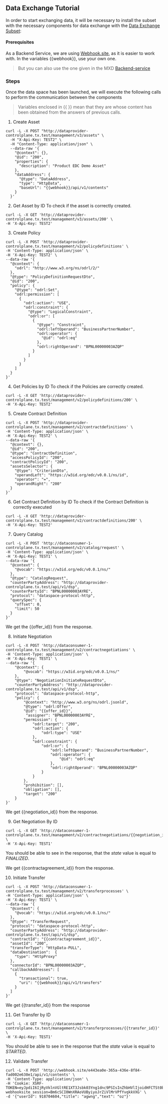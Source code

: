 ## Data Exchange Tutorial

In order to start exchanging data, it will be necessary to install the subset with the necessary components for data exchange with the [Data Exchange Subset](https://github.com/eclipse-tractusx/tractus-x-umbrella/blob/umbrella-2.0.0/charts/umbrella/README.md#option-2-1):

#### Prerequisites

As a Backend Service, we are using [Webhook.site](https://webhook.site/), as it is easier to work with. In the variables {{webhook}}, use your own one.
> But you can also use the one given in the MXD [Backend-service](https://github.com/eclipse-tractusx/tutorial-resources/tree/main/mxd/backend-service)

### Steps

Once the data space has been launched, we will execute the following calls to perform the communication between the components

> Variables enclosed in {{ }} mean that they are whose content has been obtained from the answers of previous calls.

1. Create Asset
```
curl -L -X POST "http://dataprovider-controlplane.tx.test/management/v3/assets" \
  -H "X-Api-Key: TEST2" \
  -H "Content-Type: application/json" \
  --data-raw '{
    "@context": {},
    "@id": "200",
    "properties": {
      "description": "Product EDC Demo Asset"
    },
    "dataAddress": {
      "@type": "DataAddress",
      "type": "HttpData",
      "baseUrl": "{{webhook}}/api/v1/contents"
    }
  }'
```

2. Get Asset by ID
To check if the asset is correctly created.
```
curl -L -X GET 'http://dataprovider-controlplane.tx.test/management/v3/assets/200' \
-H 'X-Api-Key: TEST2'
```

3. Create Policy
```
curl -L -X POST 'http://dataprovider-controlplane.tx.test/management/v2/policydefinitions' \
-H 'Content-Type: application/json' \
-H 'X-Api-Key: TEST2' \
--data-raw '{
  "@context": {
    "odrl": "http://www.w3.org/ns/odrl/2/"
  },
  "@type": "PolicyDefinitionRequestDto",
  "@id": "200",
  "policy": {
    "@type": "odrl:Set",
    "odrl:permission": [
      {
        "odrl:action": "USE",
        "odrl:constraint": {
          "@type": "LogicalConstraint",
          "odrl:or": [
            {
              "@type": "Constraint",
              "odrl:leftOperand": "BusinessPartnerNumber",
              "odrl:operator": {
                "@id": "odrl:eq"
              },
              "odrl:rightOperand": "BPNL00000003AZQP"
            }
          ]
        }
      }
    ]
  }
}'
```

4. Get Policies by ID
To check if the Policies are correctly created.
```
curl -L -X GET 'http://dataprovider-controlplane.tx.test/management/v2/policydefinitions/200' \
-H 'X-Api-Key: TEST2'
```

5. Create Contract Definition
```
curl -L -X POST 'http://dataprovider-controlplane.tx.test/management/v2/contractdefinitions' \
-H 'Content-Type: application/json' \
-H 'X-Api-Key: TEST2' \
--data-raw '{
  "@context": {},
  "@id": "200",
  "@type": "ContractDefinition",
  "accessPolicyId": "200",
  "contractPolicyId": "200",
  "assetsSelector": {
    "@type": "CriterionDto",
    "operandLeft": "https://w3id.org/edc/v0.0.1/ns/id",
    "operator": "=",
    "operandRight": "200"
  }
}'
```

6. Get Contract Definition by ID
To check if the Contract Definition is correctly executed
```
curl -L -X GET 'http://dataprovider-controlplane.tx.test/management/v2/contractdefinitions/200' \
-H 'X-Api-Key: TEST2'
```

7. Query Catalog
```
curl -L -X POST 'http://dataconsumer-1-controlplane.tx.test/management/v2/catalog/request' \
-H 'Content-Type: application/json' \
-H 'X-Api-Key: TEST1' \
--data-raw '{
  "@context": {
    "@vocab": "https://w3id.org/edc/v0.0.1/ns/"
  },
  "@type": "CatalogRequest",
  "counterPartyAddress": "http://dataprovider-controlplane.tx.test/api/v1/dsp",
  "counterPartyId": "BPNL00000003AYRE",
  "protocol": "dataspace-protocol-http",
  "querySpec": {
    "offset": 0,
    "limit": 50
  }
}'
```
We get the {{offer_id}} from the response.

8. Initiate Negotiation
```
curl -L -X POST 'http://dataconsumer-1-controlplane.tx.test/management/v2/contractnegotiations' \
-H 'Content-Type: application/json' \
-H 'X-Api-Key: TEST1' \
--data-raw '{
	"@context": {
		"@vocab": "https://w3id.org/edc/v0.0.1/ns/"
	},
	"@type": "NegotiationInitiateRequestDto",
	"counterPartyAddress": "http://dataprovider-controlplane.tx.test/api/v1/dsp",
	"protocol": "dataspace-protocol-http",
	"policy": {
		"@context": "http://www.w3.org/ns/odrl.jsonld",
		"@type": "odrl:Offer",
		"@id": "{{offer_id}}",
         "assigner": "BPNL00000003AYRE",
		"permission": {
			"odrl:target": "200",
			"odrl:action": {
				"odrl:type": "USE"
			},
			"odrl:constraint": {
				"odrl:or": {
					"odrl:leftOperand": "BusinessPartnerNumber",
					"odrl:operator": {
						"@id": "odrl:eq"
					},
					"odrl:rightOperand": "BPNL00000003AZQP"
				}
			}
		},
		"prohibition": [],
		"obligation": [],
		"target": "200"
	}
}'
```
We get {{negotiation_id}} from the response.

9. Get Negotiation By ID
```
curl -L -X GET 'http://dataconsumer-1-controlplane.tx.test/management/v2/contractnegotiations/{{negotiation_id}} \
-H 'X-Api-Key: TEST1'
```
You should be able to see in the response, that the _state_ value is equal to _FINALIZED_.

We get {{contractagreement_id}} from the response.

10. Initiate Transfer
```
curl -L -X POST 'http://dataconsumer-1-controlplane.tx.test/management/v2/transferprocesses' \
-H 'Content-Type: application/json' \
-H 'X-Api-Key: TEST1' \
--data-raw '{
  "@context": {
    "@vocab": "https://w3id.org/edc/v0.0.1/ns/"
  },
  "@type": "TransferRequest",
  "protocol": "dataspace-protocol-http",
  "counterPartyAddress": "http://dataprovider-controlplane.tx.test/api/v1/dsp",
  "contractId": "{{contractagreement_id}}",
  "assetId": "200",
  "transferType": "HttpData-PULL",
  "dataDestination":  {
    "type": "HttpProxy"
  },
  "connectorId": "BPNL00000003AZQP",
  "callbackAddresses": [
    {
      "transactional": true,
      "uri": "{{webhook}}/api/v1/transfers"
    }
  ]
}'
```
We get {{transfer_id}} from the response

11. Get Transfer by ID
```
curl -L -X GET 'http://dataconsumer-1-controlplane.tx.test/management/v2/transferprocesses/{{transfer_id}}' \
-H 'X-Api-Key: TEST1'
```
You should be able to see in the response that the _state_ value is equal to _STARTED_.

12. Validate Transfer
```
curl -L -X POST 'http://webhook.site/e443ea0e-365a-436e-8f84-fad002e630e1/api/v1/contents' \
-H 'Content-Type: application/json' \
-H 'Cookie: XSRF-TOKEN=eyJpdiI6IjRyVklnVGltRE1XT3Jsbk03Yng1dnc9PSIsInZhbHVlIjoidHFCTSt0b1N3TzBkZmwvaGpmRTlCNEpNa3Z3TXRFa29jMmtwZ083RU1GV3h5MHlweWFPbjFDajNJMnFpSTdvV2hZY2tXSVpBQ05Vb29ueG5VM05mNHhEUzNwemZrcnMvRWxsOEtXZng1L1UraVNZYnhiTndXTFlkSDNlUHBHOFIiLCJtYWMiOiJjOTVkY2YzOTYyMDE2MTVhNGY2Zjc1NGU3NzUxZGQzMDVhYzIzY2E4NDNiNmJiMTY4MjFjMGRjYjM0MDBlYjEwIiwidGFnIjoiIn0%3D; webhooksite_session=Bm6cSCI0WnXRAoVUByiyoJrZiVlMrVPfYvqkkVXG' \
-d '{"userId": 918704604,"title": "agwng","text": "oz"}'
```
